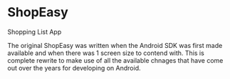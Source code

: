 # ShopEasy
Shopping List App

The original ShopEasy was written when the Android SDK was first made available and when there was 1 screen size to contend with.  This is complete rewrite to make use of all the available chnages that have come out over the years for developing on Android.

